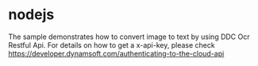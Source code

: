 # nodejs
The sample demonstrates how to convert image to text by using DDC Ocr Restful Api.
For details on how to get a x-api-key, please check https://developer.dynamsoft.com/authenticating-to-the-cloud-api
